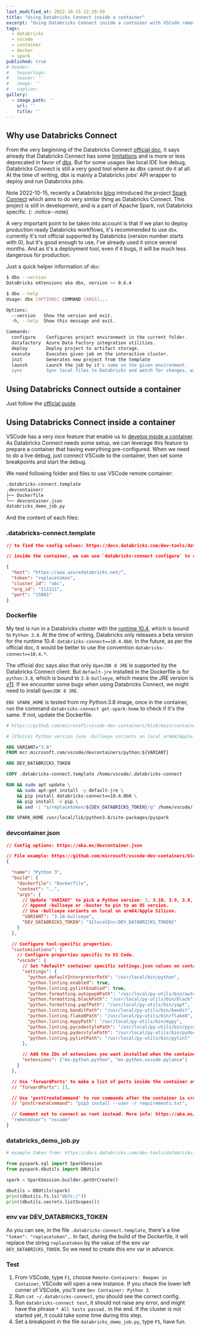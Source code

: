 ```yaml
---
last_modified_at: 2022-10-15 22:19:59
title: "Using Databricks Connect inside a container"
excerpt: "Using Databricks Connect inside a container with VSCode remote containers with spark, jre, python, databricks-connect pre-installed."
tags:
  - databricks
  - vscode
  - container
  - docker
  - spark
published: true
# header:
#   teaserlogo:
#   teaser: ''
#   image: ''
#   caption:
gallery:
  - image_path: ''
    url: ''
    title: ''
---
```


## Why use Databricks Connect

From the very beginning of the Databricks Connect [official doc](https://docs.databricks.com/dev-tools/databricks-connect.html), it says already that Databricks Connect has some [limitations](https://docs.databricks.com/dev-tools/databricks-connect.html#limitations) and is more or less deprecated in favor of [dbx](https://docs.databricks.com/dev-tools/dbx.html). But for some usages like local IDE live debug, Databricks Connect is still a very good tool where as dbx cannot do it at all. At the time of writing, dbx is mainly a Databricks jobs' API wrapper to deploy and run Databricks jobs.

Note 2022-10-15, recently a Databricks [blog](https://www.databricks.com/blog/2022/07/07/introducing-spark-connect-the-power-of-apache-spark-everywhere.html) introduced the project [Spark Connect](https://issues.apache.org/jira/browse/SPARK-39375) which aims to do very similar thing as Databricks Connect. This project is still in development, and is a part of Apache Spark, not Databricks specific.
{: .notice--note}

A very important point to be taken into account is that if we plan to deploy production ready Databricks workflows, it's recommended to use `dbx`. currently it's not official supported by Databricks (version number starts with 0), but it's good enough to use, I've already used it since several months. And as it's a deployment tool, even if it bugs, it will be much less dangerous for production.

Just a quick helper information of `dbx`:

```bash
$ dbx --version
DataBricks eXtensions aka dbx, version ~> 0.6.4

$ dbx --help
Usage: dbx [OPTIONS] COMMAND [ARGS]...

Options:
  --version   Show the version and exit.
  -h, --help  Show this message and exit.

Commands:
  configure    Configures project environment in the current folder.
  datafactory  Azure Data Factory integration utilities.
  deploy       Deploy project to artifact storage.
  execute      Executes given job on the interactive cluster.
  init         Generates new project from the template
  launch       Launch the job by it's name on the given environment.
  sync         Sync local files to Databricks and watch for changes, with support for syncing to either a path
```

## Using Databricks Connect outside a container

Just follow the [official guide](https://docs.databricks.com/dev-tools/databricks-connect.html).

## Using Databricks Connect inside a container

VSCode has a very nice feature that enable us to [develop inside a container](https://code.visualstudio.com/docs/remote/containers). As Databricks Connect needs some setup, we can leverage this feature to prepare a container that having everything pre-configured. When we need to do a live debug, just connect VSCode to the container, then set some breakpoints and start the debug.

We need following folder and files to use VSCode remote container:

```bash
.databricks-connect.template
.devcontainer/
├── Dockerfile
└── devcontainer.json
databricks_demo_job.py
```

And the content of each files:

### .databricks-connect.template

```json
// to find the config values: https://docs.databricks.com/dev-tools/databricks-connect.html#step-2-configure-connection-properties

// inside the container, we can use `databricks-connect configure` to create this file, but it takes time, that's why we pre-created this file before container build.

{
  "host": "https://aaa.azuredatabricks.net/",
  "token": "replacetoken",
  "cluster_id": "abc",
  "org_id": "111111",
  "port": "15001"
}
```

### Dockerfile

My test is run in a Databricks cluster with the [runtime 10.4](https://docs.databricks.com/dev-tools/databricks-connect.html#requirements), which is bound to `Python 3.8`. At the time of writing, Databricks only releases a beta version for the runtime 10.4: `databricks-connect==10.4.0b0`. In the future, as per the official doc, it would be better to use the convention `databricks-connect==10.4.*`.

The official doc says also that only `OpenJDK 8 JRE` is supported by the Databricks Connect client. But `default-jre` installed in the Dockerfile is for `python:3.8`, which is bound to `3.8-bullseye`, which means the JRE version is [v11](https://packages.debian.org/bullseye/default-jre). If we encounter some bugs when using Databricks Connect, we might need to install `OpenJDK 8 JRE`.

`ENV SPARK_HOME` is tested from my Python:3.8 image, once in the container, run the command `databricks-connect get-spark-home` to check if it's the same. If not, update the Dockerfile.

```dockerfile
# https://github.com/microsoft/vscode-dev-containers/blob/main/containers/python-3/.devcontainer/Dockerfile

# [Choice] Python version (use -bullseye variants on local arm64/Apple Silicon): 3, 3.10, 3.9, 3.8, 3.7, 3.6, 3-bullseye, 3.10-bullseye, 3.9-bullseye, 3.8-bullseye, 3.7-bullseye, 3.6-bullseye, 3-buster, 3.10-buster, 3.9-buster, 3.8-buster, 3.7-buster, 3.6-buster

ARG VARIANT="3.8"
FROM mcr.microsoft.com/vscode/devcontainers/python:${VARIANT}

ARG DEV_DATABRICKS_TOKEN

COPY .databricks-connect.template /home/vscode/.databricks-connect

RUN && sudo apt update \
    && sudo apt-get install -y default-jre \
    && pip install databricks-connect==10.4.0b0 \
    && pip install -U pip \
    && sed -i "s/replacetoken/${DEV_DATABRICKS_TOKEN}/g" /home/vscode/.databricks-connect

ENV SPARK_HOME /usr/local/lib/python3.8/site-packages/pyspark
```

### devcontainer.json

```json
// Config options: https://aka.ms/devcontainer.json

// File example: https://github.com/microsoft/vscode-dev-containers/blob/main/containers/python-3/.devcontainer/devcontainer.json
{

  "name": "Python 3",
  "build": {
    "dockerfile": "Dockerfile",
    "context": "..",
    "args": {
      // Update 'VARIANT' to pick a Python version: 3, 3.10, 3.9, 3.8, 3.7, 3.6
      // Append -bullseye or -buster to pin to an OS version.
      // Use -bullseye variants on local on arm64/Apple Silicon.
      "VARIANT": "3.10-bullseye",
      "DEV_DATABRICKS_TOKEN": "${localEnv:DEV_DATABRICKS_TOKEN}"
    }
  },

  // Configure tool-specific properties.
  "customizations": {
    // Configure properties specific to VS Code.
    "vscode": {
      // Set *default* container specific settings.json values on container create.
      "settings": {
        "python.defaultInterpreterPath": "/usr/local/bin/python",
        "python.linting.enabled": true,
        "python.linting.pylintEnabled": true,
        "python.formatting.autopep8Path": "/usr/local/py-utils/bin/autopep8",
        "python.formatting.blackPath": "/usr/local/py-utils/bin/black",
        "python.formatting.yapfPath": "/usr/local/py-utils/bin/yapf",
        "python.linting.banditPath": "/usr/local/py-utils/bin/bandit",
        "python.linting.flake8Path": "/usr/local/py-utils/bin/flake8",
        "python.linting.mypyPath": "/usr/local/py-utils/bin/mypy",
        "python.linting.pycodestylePath": "/usr/local/py-utils/bin/pycodestyle",
        "python.linting.pydocstylePath": "/usr/local/py-utils/bin/pydocstyle",
        "python.linting.pylintPath": "/usr/local/py-utils/bin/pylint"
      },

      // Add the IDs of extensions you want installed when the container is created.
      "extensions": ["ms-python.python", "ms-python.vscode-pylance"]
    }
  },

  // Use 'forwardPorts' to make a list of ports inside the container available locally.
  // "forwardPorts": [],

  // Use 'postCreateCommand' to run commands after the container is created.
  // "postCreateCommand": "pip3 install --user -r requirements.txt",

  // Comment out to connect as root instead. More info: https://aka.ms/vscode-remote/containers/non-root.
  "remoteUser": "vscode"
}
```

### databricks_demo_job.py

```python
# example taken from: https://docs.databricks.com/dev-tools/databricks-connect.html#access-dbutils

from pyspark.sql import SparkSession
from pyspark.dbutils import DBUtils

spark = SparkSession.builder.getOrCreate()

dbutils = DBUtils(spark)
print(dbutils.fs.ls("dbfs:/"))
print(dbutils.secrets.listScopes())
```

### env var DEV_DATABRICKS_TOKEN

As you can see, in the file `.databricks-connect.template`, there's a line `"token": "replacetoken",`.
In fact, during the build of the Dockerfile, it will replace the string `replacetoken` by the value of the env var `DEV_DATABRICKS_TOKEN`. So we need to create this env var in advance.

### Test

1. From VSCode, type `F1`, choose `Remote-Containers: Reopen in Container`, VSCode will open a new instance. If you check the lower left corner of VSCode, you'll see `Dev Container: Python 3`.
2. Run `cat ~/.databricks-connect`, you should see the correct config.
3. Run `databricks-connect test`, it should not raise any error, and might have the phrase `* All tests passed.` in the end. If the cluster is not started yet, it could take some time during this step.
4. Set a breakpoint in the file `databricks_demo_job.py`, type `F5`, have fun.
